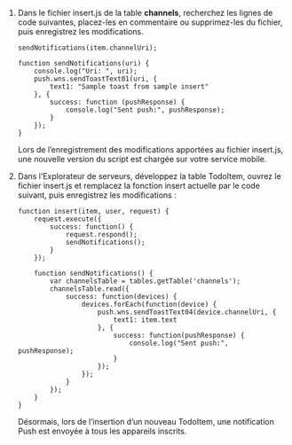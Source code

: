 1.  Dans le fichier insert.js de la table **channels**, recherchez les lignes de code suivantes, placez-les en commentaire ou supprimez-les du fichier, puis enregistrez les modifications.

        sendNotifications(item.channelUri);

        function sendNotifications(uri) {
            console.log("Uri: ", uri);
            push.wns.sendToastText01(uri, {
                text1: "Sample toast from sample insert"
            }, {
                success: function (pushResponse) {
                    console.log("Sent push:", pushResponse);
                }
            });
        }

    Lors de l’enregistrement des modifications apportées au fichier insert.js, une nouvelle version du script est chargée sur votre service mobile.

2.  Dans l’Explorateur de serveurs, développez la table TodoItem, ouvrez le fichier insert.js et remplacez la fonction insert actuelle par le code suivant, puis enregistrez les modifications :

        function insert(item, user, request) {
            request.execute({
                success: function() {
                    request.respond();
                    sendNotifications();
                }
            });

            function sendNotifications() {
                var channelsTable = tables.getTable('channels');
                channelsTable.read({
                    success: function(devices) {
                        devices.forEach(function(device) {
                            push.wns.sendToastText04(device.channelUri, {
                                text1: item.text
                            }, {
                                success: function(pushResponse) {
                                    console.log("Sent push:", pushResponse);
                                }
                            });
                        });
                    }
                });
            }
        }

    Désormais, lors de l’insertion d’un nouveau TodoItem, une notification Push est envoyée à tous les appareils inscrits.


